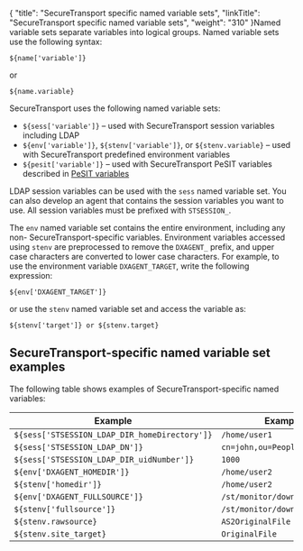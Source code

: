 {
    "title": "SecureTransport specific named variable sets",
    "linkTitle": "SecureTransport specific named variable sets",
    "weight": "310"
}Named variable sets separate variables into logical groups. Named variable sets use the following syntax:

`${name['variable']}`

or

`${name.variable}`

<span class="mc-variable axway_variables.Component_Short_Name variable">SecureTransport</span> uses the following named variable sets:

-   `${sess['variable']}` – used with <span class="mc-variable axway_variables.Component_Short_Name variable">SecureTransport</span> session variables including LDAP
-   `${env['variable']}`, `${stenv['variable']}`, or `${stenv.variable}` – used with <span class="mc-variable axway_variables.Component_Short_Name variable">SecureTransport</span> predefined environment variables
-   `${pesit['variable']}` – used with <span class="mc-variable axway_variables.Component_Short_Name variable">SecureTransport</span> PeSIT variables described in <a href="../r_st_expressionlanguagepesitvariables" class="MCXref xref">PeSIT variables</a>

LDAP session variables can be used with the `sess` named variable set. You can also develop an agent that contains the session variables you want to use. All session variables must be prefixed with `STSESSION_`.

The `env` named variable set contains the entire environment, including any non- <span class="mc-variable axway_variables.Component_Short_Name variable">SecureTransport</span>-specific variables. Environment variables accessed using `stenv` are preprocessed to remove the `DXAGENT_` prefix, and upper case characters are converted to lower case characters. For example, to use the environment variable `DXAGENT_TARGET`, write the following expression:

`${env['DXAGENT_TARGET']}`

or use the `stenv` named variable set and access the variable as:

`${stenv['target']} or ${stenv.target}`

## <span class="mc-variable axway_variables.Component_Short_Name variable">SecureTransport</span>-specific named variable set examples

The following table shows examples of <span class="mc-variable axway_variables.Component_Short_Name variable">SecureTransport</span>-specific named variables:

<table>
   <thead>
      <tr>
<th class="HeadE-Column1-Header1">Example         </th>
<th class="HeadD-Column1-Header1">Example return value         </th>
      </tr>
   </thead>
   <tbody>
      <tr>
         <td><code>${sess['STSESSION_LDAP_DIR_homeDirectory']}</code>         </td>
         <td><code>/home/user1</code>         </td>
      </tr>
      <tr>
         <td><code>${sess['STSESSION_LDAP_DN']}</code>         </td>
         <td><code>cn=john,ou=People,dc=tp,dc=axway,dc=com</code><br />
         </td>
      </tr>
      <tr>
         <td><code>${sess['STSESSION_LDAP_DIR_uidNumber']}</code>         </td>
         <td><code>1000</code>         </td>
      </tr>
      <tr>
         <td><code>${env['DXAGENT_HOMEDIR']}</code>         </td>
         <td><code>/home/user2</code>         </td>
      </tr>
      <tr>
         <td><code>${stenv['homedir']}</code>         </td>
         <td><code>/home/user2</code>         </td>
      </tr>
      <tr>
         <td><code>${env['DXAGENT_FULLSOURCE']}</code>         </td>
         <td><code>/st/monitor/download/test.xml</code>         </td>
      </tr>
      <tr>
         <td><code>${stenv['fullsource']}</code>         </td>
         <td><code>/st/monitor/download/test.xml</code>         </td>
      </tr>
      <tr>
         <td><code>${stenv.rawsource}</code>         </td>
         <td><code>AS2OriginalFile</code>         </td>
      </tr>
      <tr>
         <td><code>${stenv.site_target}</code>         </td>
         <td><code>OriginalFile</code>         </td>
      </tr>
   </tbody>
</table>
